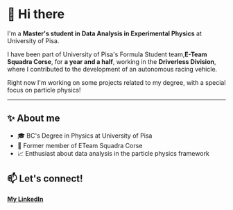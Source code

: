 # 👋 Hi there

I'm a **Master's student in Data Analysis in Experimental Physics** at University of Pisa.

I have been part of University of Pisa's Formula Student team,**E-Team Squadra Corse**, for **a year and a half**, working in the **Driverless Division**, where I contributed to the development of an autonomous racing vehicle.

Right now I'm working on some projects related to my degree, with a special focus on particle physics!

---
## ✨ About me

- 🎓 BC's Degree in Physics at University of Pisa
- 🚗 Former member of ETeam Squadra Corse
- 📈 Enthusiast about data analysis in the particle physics framework

<!---

## 📈 GitHub Stats

<p align="left">
  <img src="https://github-readme-stats.vercel.app/api/top-langs/?username=MatildeBattisti&layout=compact&theme=tokyonight" alt="Top languages" height="160"/>
</p>

--->

## 📫 Let's connect!

**[My LinkedIn](www.linkedin.com/in/matilde-battisti)**

<!--
**MatildeBattisti/MatildeBattisti** is a ✨ _special_ ✨ repository because its `README.md` (this file) appears on your GitHub profile.

Here are some ideas to get you started:

- 🔭 I’m currently working on ...
- 🌱 I’m currently learning ...
- 👯 I’m looking to collaborate on ...
- 🤔 I’m looking for help with ...
- 💬 Ask me about ...
- 📫 How to reach me: ...
- 😄 Pronouns: ...
- ⚡ Fun fact: ...
-->
